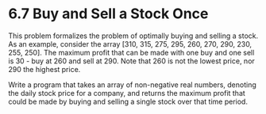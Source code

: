 # 6.7 Buy and Sell a Stock Once
This problem formalizes the problem of optimally buying and selling a stock.  As an example, consider the array 
[310, 315, 275, 295, 260, 270, 290, 230, 255, 250].  The maximum profit that can be made with one buy and one sell is
30 - buy at 260 and sell at 290.  Note that 260 is not the lowest price, nor 290 the highest price.

Write a program that takes an array of non-negative real numbers, denoting the daily stock price for a company, and
returns the maximum profit that could be made by buying and selling a single stock over that time period.